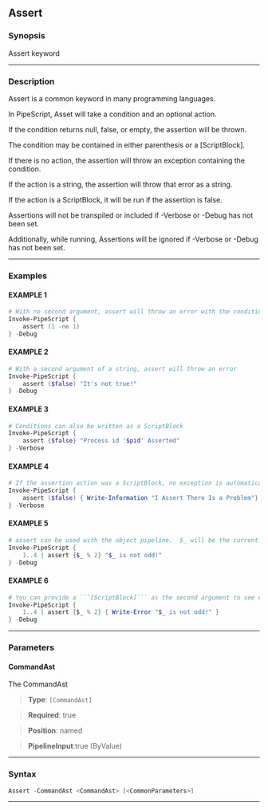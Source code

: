 
Assert
------
### Synopsis
Assert keyword

---
### Description

Assert is a common keyword in many programming languages.

In PipeScript, Asset will take a condition and an optional action.

If the condition returns null, false, or empty, the assertion will be thrown.

The condition may be contained in either parenthesis or a [ScriptBlock].

If there is no action, the assertion will throw an exception containing the condition.

If the action is a string, the assertion will throw that error as a string.

If the action is a ScriptBlock, it will be run if the assertion is false.

Assertions will not be transpiled or included if -Verbose or -Debug has not been set.

Additionally, while running, Assertions will be ignored if -Verbose or -Debug has not been set.

---
### Examples
#### EXAMPLE 1
```PowerShell
# With no second argument, assert will throw an error with the condition of the assertion.
Invoke-PipeScript {
    assert (1 -ne 1)
} -Debug
```

#### EXAMPLE 2
```PowerShell
# With a second argument of a string, assert will throw an error
Invoke-PipeScript {
    assert ($false) "It's not true!"
} -Debug
```

#### EXAMPLE 3
```PowerShell
# Conditions can also be written as a ScriptBlock
Invoke-PipeScript {
    assert {$false} "Process id '$pid' Asserted"
} -Verbose
```

#### EXAMPLE 4
```PowerShell
# If the assertion action was a ScriptBlock, no exception is automatically thrown
Invoke-PipeScript {
    assert ($false) { Write-Information "I Assert There Is a Problem"}
} -Verbose
```

#### EXAMPLE 5
```PowerShell
# assert can be used with the object pipeline.  $_ will be the current object.
Invoke-PipeScript {
    1..4 | assert {$_ % 2} "$_ is not odd!"
} -Debug
```

#### EXAMPLE 6
```PowerShell
# You can provide a ```[ScriptBlock]``` as the second argument to see each failure
Invoke-PipeScript {
    1..4 | assert {$_ % 2} { Write-Error "$_ is not odd!" }
} -Debug
```

---
### Parameters
#### **CommandAst**

The CommandAst



> **Type**: ```[CommandAst]```

> **Required**: true

> **Position**: named

> **PipelineInput**:true (ByValue)



---
### Syntax
```PowerShell
Assert -CommandAst <CommandAst> [<CommonParameters>]
```
---




